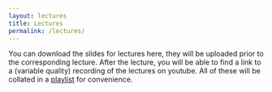 ```yaml
---
layout: lectures
title: Lectures
permalink: /lectures/
---
```

You can download the slides for lectures here, they will be uploaded prior to the corresponding lecture.
After the lecture, you will be able to find a link to a (variable quality) recording of the lectures on youtube. 
All of these will be collated in a [playlist](https://www.youtube.com/playlist?list=PLTVmfxNmqYprH3Mts4ms2HjL6cCcUc1SD) for convenience.
